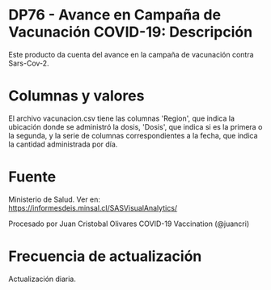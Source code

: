 # DP76 - Avance en Campaña de Vacunación COVID-19: Descripción
Este producto da cuenta del avance en la campaña de vacunación contra Sars-Cov-2.

# Columnas y valores
El archivo vacunacion.csv tiene las columnas 'Region', que indica la ubicación donde se administró la dosis, 'Dosis', que indica si es la primera o la segunda, y la serie de columnas correspondientes a la fecha, que indica la cantidad administrada por día.

# Fuente
Ministerio de Salud. Ver en:
https://informesdeis.minsal.cl/SASVisualAnalytics/

Procesado por Juan Cristobal Olivares
COVID-19 Vaccination (@juancri)

# Frecuencia de actualización
Actualización diaria. 

